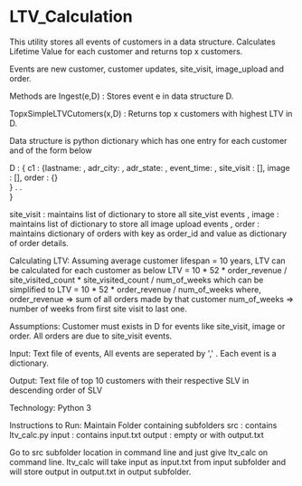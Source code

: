 # LTV_Calculation

This utility stores all events of customers in a data structure. Calculates Lifetime Value for each customer and returns top x customers.

Events are new customer, customer updates, site_visit, image_upload and order.

Methods are 
Ingest(e,D) : Stores event e in data structure D.

TopxSimpleLTVCutomers(x,D) : Returns top x customers with highest LTV in D.

Data structure is python dictionary which has one entry for each customer and of the form below

D : {
      c1 : {lastname: , adr_city:  , adr_state: ,  event_time:  ,
            site_visit : [],
            image : [],
            order : {}      
          }
          .
          .            
    }

site_visit : maintains list of dictionary to store all site_vist events , 
image      : maintains list of dictionary to store all image upload events ,
order      : maintains dictionary of orders with key as order_id and value as dictionary of order details.


Calculating LTV:
Assuming average customer lifespan = 10 years, LTV can be calculated for each customer as below
LTV = 10 * 52 * order_revenue / site_visited_count * site_visited_count / num_of_weeks
which can be simplified to 
LTV = 10 * 52 * order_revenue / num_of_weeks
where, 
order_revenue => sum of all orders made by that customer 
num_of_weeks  => number of weeks from first site visit to last one.

Assumptions:
Customer must exists in D for events like site_visit, image or order.
All orders are due to site_visit events.

Input:
Text file of events, All events are seperated by ',' .
Each event is a dictionary.

Output:
Text file of top 10 customers with their respective SLV in descending order of SLV

Technology:
Python 3

Instructions to Run:
Maintain Folder containing subfolders
      src : contains ltv_calc.py
      input : contains input.txt
      output : empty or with output.txt
      
Go to src subfolder location in command line and just give ltv_calc on command line.
ltv_calc will take input as input.txt from input subfolder and will store output in output.txt in output subfolder.


